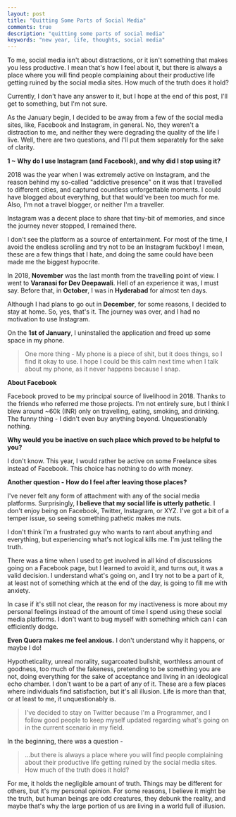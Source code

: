 ```yaml
---
layout: post
title: "Quitting Some Parts of Social Media"
comments: true
description: "quitting some parts of social media"
keywords: "new year, life, thoughts, social media"
---
```


To me, social media isn't about distractions, or it isn't something that makes you less productive. I mean that's how I feel about it, but there is always a place where you will find people complaining about their productive life getting ruined by the social media sites. How much of the truth does it hold?

Currently, I don't have any answer to it, but I hope at the end of this post, I'll get to something, but I'm not sure.

As the January begin, I decided to be away from a few of the social media sites, like, Facebook and Instagram, in general. No, they weren't a distraction to me, and neither they were degrading the quality of the life I live. Well, there are two questions, and I'll put them separately for the sake of clarity.

__1 ~ Why do I use Instagram (and Facebook), and why did I stop using it?__

2018 was the year when I was extremely active on Instagram, and the reason behind my so-called "addictive presence" on it was that I travelled to different cities, and captured countless unforgettable moments. I could have blogged about everything, but that would've been too much for me. Also, I'm not a travel blogger, or neither I'm a traveller.

Instagram was a decent place to share that tiny-bit of memories, and since the journey never stopped, I remained there.

I don't see the platform as a source of entertainment. For most of the time, I avoid the endless scrolling and try not to be an Instagram fuckboy! I mean, these are a few things that I hate, and doing the same could have been made me the biggest hypocrite.

In 2018, __November__ was the last month from the travelling point of view. I went to __Varanasi for Dev Deepawali__. Hell of an experience it was, I must say. Before that, in __October__, I was in __Hyderabad__ for almost ten days.

Although I had plans to go out in __December__, for some reasons, I decided to stay at home. So, yes, that's it. The journey was over, and I had no motivation to use Instagram.

On the __1st of January__, I uninstalled the application and freed up some space in my phone.

>One more thing - My phone is a piece of shit, but it does things, so I find it okay to use. I hope I could be this calm next time when I talk about my phone, as it never happens because I snap.

__About Facebook__

Facebook proved to be my principal source of livelihood in 2018. Thanks to the friends who referred me those projects. I'm not entirely sure, but I think I blew around ~60k (INR) only on travelling, eating, smoking, and drinking. The funny thing - I didn't even buy anything beyond. Unquestionably nothing.

__Why would you be inactive on such place which proved to be helpful to you?__

I don't know. This year, I would rather be active on some Freelance sites instead of Facebook. This choice has nothing to do with money.

__Another question -__ __How do I feel after leaving those places?__

I've never felt any form of attachment with any of the social media platforms. Surprisingly, __I believe that my social life is utterly pathetic__. I don't enjoy being on Facebook, Twitter, Instagram, or XYZ. I've got a bit of a temper issue, so seeing something pathetic makes me nuts.

I don't think I'm a frustrated guy who wants to rant about anything and everything, but experiencing what's not logical kills me. I'm just telling the truth.

There was a time when I used to get involved in all kind of discussions going on a Facebook page, but I learned to avoid it, and turns out, it was a valid decision. I understand what's going on, and I try not to be a part of it, at least not of something which at the end of the day, is going to fill me with anxiety.

In case if it's still not clear, the reason for my inactiveness is more about my personal feelings instead of the amount of time I spend using these social media platforms. I don't want to bug myself with something which can I can efficiently dodge.

__Even Quora makes me feel anxious.__ I don't understand why it happens, or maybe I do!

Hypotheticality, unreal morality, sugarcoated bullshit, worthless amount of goodness, too much of the fakeness, pretending to be something you are not, doing everything for the sake of acceptance and living in an ideological echo chamber. I don't want to be a part of any of it. These are a few places where individuals find satisfaction, but it's all illusion. Life is more than that, or at least to me, it unquestionably is.

>I've decided to stay on Twitter because I'm a Programmer, and I follow good people to keep myself updated regarding what's going on in the current scenario in my field.

In the beginning, there was a question -

> ...but there is always a place where you will find people complaining about their productive life getting ruined by the social media sites. How much of the truth does it hold?

For me, it holds the negligible amount of truth. Things may be different for others, but it's my personal opinion. For some reasons, I believe it might be the truth, but human beings are odd creatures, they debunk the reality, and maybe that's why the large portion of us are living in a world full of illusion.
